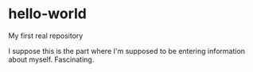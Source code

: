 # hello-world
My first real repository

I suppose this is the part where I'm supposed to be entering information about myself. Fascinating. 

